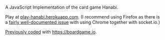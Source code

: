 A JavaScript Implementation of the card game Hanabi.

Play at [play-hanabi.herokuapp.com](https://play-hanabi.herokuapp.com). (I recommend using Firefox as there is a [fairly well-documented issue](https://github.com/socketio/socket.io/issues/3259) with using Chrome together with socket.io.)

[Previously coded](https://github.com/andrwmillr/hanabi-2) with https://boardgame.io.
